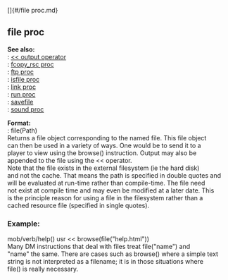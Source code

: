 []{#/file proc.md}    
## file proc    
**See also:**    
:   [\<\< output operator](/operator/%3c%3c/output)    
:   [fcopy_rsc proc](/proc/fcopy_rsc)    
:   [ftp proc](/proc/ftp)    
:   [isfile proc](/proc/isfile)    
:   [link proc](/proc/link)    
:   [run proc](/proc/run)    
:   [savefile](/savefile)    
:   [sound proc](/proc/sound)    
<!-- -->    
**Format:**    
:   file(Path)    
Returns a file object corresponding to the named file. This file object    
can then be used in a variety of ways. One would be to send it to a    
player to view using the browse() instruction. Output may also be    
appended to the file using the \<\< operator.    
Note that the file exists in the external filesystem (ie the hard disk)    
and not the cache. That means the path is specified in double quotes and    
will be evaluated at run-time rather than compile-time. The file need    
not exist at compile time and may even be modified at a later date. This    
is the principle reason for using a file in the filesystem rather than a    
cached resource file (specified in single quotes).    
### Example:    
mob/verb/help() usr \<\< browse(file(\"help.html\"))    
Many DM instructions that deal with files treat file(\"name\") and    
\"name\" the same. There are cases such as browse() where a simple text    
string is not interpreted as a filename; it is in those situations where    
file() is really necessary.  
